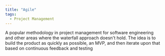 ```yaml
---
title: "Agile"
tags:
  - Project Management
---
```



A popular methodology in project management for software engineering and other areas where the waterfall approach doesn't hold. The idea is to build the product as quickly as possible, an MVP, and then iterate upon that based on continuous feedback and testing